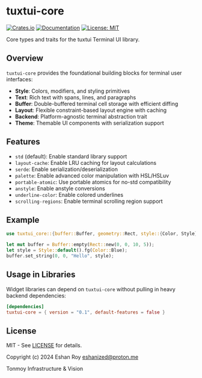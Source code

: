 # tuxtui-core

[![Crates.io](https://img.shields.io/crates/v/tuxtui-core.svg)](https://crates.io/crates/tuxtui-core)
[![Documentation](https://docs.rs/tuxtui-core/badge.svg)](https://docs.rs/tuxtui-core)
[![License: MIT](https://img.shields.io/badge/License-MIT-blue.svg)](../../../LICENSE)

Core types and traits for the tuxtui Terminal UI library.

## Overview

`tuxtui-core` provides the foundational building blocks for terminal user interfaces:

- **Style**: Colors, modifiers, and styling primitives
- **Text**: Rich text with spans, lines, and paragraphs  
- **Buffer**: Double-buffered terminal cell storage with efficient diffing
- **Layout**: Flexible constraint-based layout engine with caching
- **Backend**: Platform-agnostic terminal abstraction trait
- **Theme**: Themable UI components with serialization support

## Features

- `std` (default): Enable standard library support
- `layout-cache`: Enable LRU caching for layout calculations
- `serde`: Enable serialization/deserialization
- `palette`: Enable advanced color manipulation with HSL/HSLuv
- `portable-atomic`: Use portable atomics for no-std compatibility
- `anstyle`: Enable anstyle conversions
- `underline-color`: Enable colored underlines
- `scrolling-regions`: Enable terminal scrolling region support

## Example

```rust
use tuxtui_core::{buffer::Buffer, geometry::Rect, style::{Color, Style}};

let mut buffer = Buffer::empty(Rect::new(0, 0, 10, 5));
let style = Style::default().fg(Color::Blue);
buffer.set_string(0, 0, "Hello", style);
```

## Usage in Libraries

Widget libraries can depend on `tuxtui-core` without pulling in heavy backend dependencies:

```toml
[dependencies]
tuxtui-core = { version = "0.1", default-features = false }
```

## License

MIT - See [LICENSE](../../../LICENSE) for details.

Copyright (c) 2024 Eshan Roy <eshanized@proton.me>

Tonmoy Infrastructure & Vision
